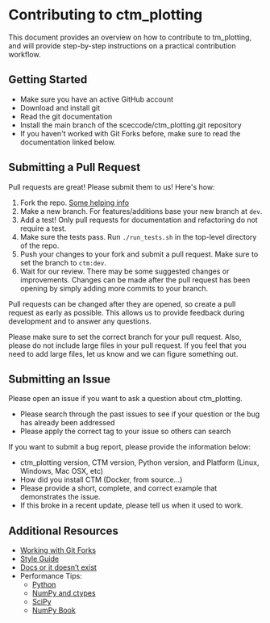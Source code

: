 # Contributing to ctm_plotting

This document provides an overview on how to contribute to tm_plotting, and will provide step-by-step instructions on a practical contribution workflow.

## Getting Started

* Make sure you have an active GitHub account
* Download and install git
* Read the git documentation
* Install the main branch of the sceccode/ctm_plotting.git repository
* If you haven't worked with Git Forks before, make sure to read the documentation linked below.

## Submitting a Pull Request

Pull requests are great! Please submit them to us! Here's how:

1. Fork the repo. [Some helping info](https://help.github.com/en/github/collaborating-with-issues-and-pull-requests/working-with-forks)
2. Make a new branch. For features/additions base your new branch at `dev`.
3. Add a test! Only pull requests for documentation and refactoring do not require a test.
4. Make sure the tests pass. Run `./run_tests.sh` in the top-level directory of the repo.
5. Push your changes to your fork and submit a pull request. Make sure to set the branch to `ctm:dev`.
6. Wait for our review. There may be some suggested changes or improvements. Changes can be made after
the pull request has been opening by simply adding more commits to your branch.

Pull requests can be changed after they are opened, so create a pull request as early as possible.
This allows us to provide feedback during development and to answer any questions.

Please make sure to set the correct branch for your pull request. Also, please do not include large files in your pull request.
If you feel that you need to add large files, let us know and we can figure something out.

## Submitting an Issue

Please open an issue if you want to ask a question about ctm_plotting.

* Please search through the past issues to see if your question or the bug has already been addressed
* Please apply the correct tag to your issue so others can search

If you want to submit a bug report, please provide the information below:
* ctm_plotting version, CTM version, Python version, and Platform (Linux, Windows, Mac OSX, etc)
* How did you install CTM (Docker, from source...)
* Please provide a short, complete, and correct example that demonstrates the issue.
* If this broke in a recent update, please tell us when it used to work.

## Additional Resources
* [Working with Git Forks](https://help.github.com/en/github/collaborating-with-issues-and-pull-requests/working-with-forks)
* [Style Guide](http://google.github.io/styleguide/pyguide.html)
* [Docs or it doesn’t exist](https://lukeplant.me.uk/blog/posts/docs-or-it-doesnt-exist/)
* Performance Tips:
  * [Python](https://wiki.python.org/moin/PythonSpeed/PerformanceTips)
  * [NumPy and ctypes](https://scipy-cookbook.readthedocs.io/)
  * [SciPy](https://www.scipy.org/docs.html)
  * [NumPy Book](http://csc.ucdavis.edu/~chaos/courses/nlp/Software/NumPyBook.pdf)

